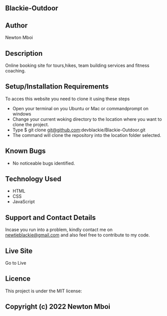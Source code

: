 ## Blackie-Outdoor

## Author

Newton Mboi

## Description

Online booking site for tours,hikes, team building services and fitness coaching.

## Setup/Installation Requirements

To acces this website you need to clone it using these steps

* Open your terminal on you Ubuntu or Mac or commandprompt on windows
* Change your current woking directory to the location where you want to clone the project.
* Type $ git clone git@github.com:devblackie/Blackie-Outdoor.git
* The command will clone the repository into the location folder selected.

## Known Bugs

* No noticeable bugs identified.

## Technology Used

* HTML
* CSS
* JavaScript

## Support and Contact Details

Incase you run into a problem, kindly contact  me on newtieblackie@gmail.com and also feel free to contribute to my code.

## Live Site

Go to <a src="https://devblackie.github.io/Blackie-Outdoor/">Live</a>

## Licence

This project is under the MIT license:

## Copyright (c) 2022 Newton Mboi

